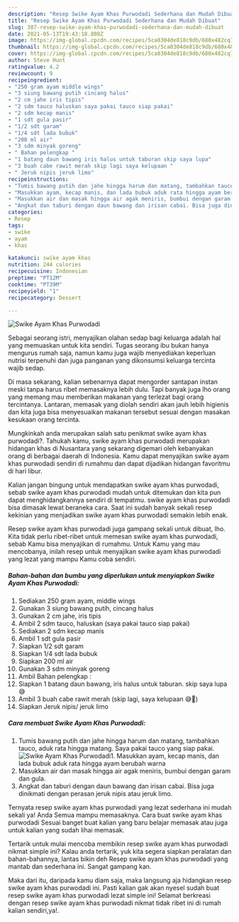 ```yaml
---
description: "Resep Swike Ayam Khas Purwodadi Sederhana dan Mudah Dibuat"
title: "Resep Swike Ayam Khas Purwodadi Sederhana dan Mudah Dibuat"
slug: 387-resep-swike-ayam-khas-purwodadi-sederhana-dan-mudah-dibuat
date: 2021-05-13T19:43:18.808Z
image: https://img-global.cpcdn.com/recipes/5ca0304de818c9db/680x482cq70/swike-ayam-khas-purwodadi-foto-resep-utama.jpg
thumbnail: https://img-global.cpcdn.com/recipes/5ca0304de818c9db/680x482cq70/swike-ayam-khas-purwodadi-foto-resep-utama.jpg
cover: https://img-global.cpcdn.com/recipes/5ca0304de818c9db/680x482cq70/swike-ayam-khas-purwodadi-foto-resep-utama.jpg
author: Steve Hunt
ratingvalue: 4.2
reviewcount: 9
recipeingredient:
- "250 gram ayam middle wings"
- "3 siung bawang putih cincang halus"
- "2 cm jahe iris tipis"
- "2 sdm tauco haluskan saya pakai tauco siap pakai"
- "2 sdm kecap manis"
- "1 sdt gula pasir"
- "1/2 sdt garam"
- "1/4 sdt lada bubuk"
- "200 ml air"
- "3 sdm minyak goreng"
- " Bahan pelengkap "
- "1 batang daun bawang iris halus untuk taburan skip saya lupa"
- "3 buah cabe rawit merah skip lagi saya kelupaan "
- " Jeruk nipis jeruk limo"
recipeinstructions:
- "Tumis bawang putih dan jahe hingga harum dan matang, tambahkan tauco, aduk rata hingga matang. Saya pakai tauco yang siap pakai."
- "Masukkan ayam, kecap manis, dan lada bubuk aduk rata hingga ayam berubah warna"
- "Masukkan air dan masak hingga air agak meniris, bumbui dengan garam dan gula."
- "Angkat dan taburi dengan daun bawang dan irisan cabai. Bisa juga dinikmati dengan perasan jeruk nipis atau jeruk limo."
categories:
- Resep
tags:
- swike
- ayam
- khas

katakunci: swike ayam khas 
nutrition: 244 calories
recipecuisine: Indonesian
preptime: "PT12M"
cooktime: "PT39M"
recipeyield: "1"
recipecategory: Dessert

---
```



![Swike Ayam Khas Purwodadi](https://img-global.cpcdn.com/recipes/5ca0304de818c9db/680x482cq70/swike-ayam-khas-purwodadi-foto-resep-utama.jpg)

Sebagai seorang istri, menyajikan olahan sedap bagi keluarga adalah hal yang memuaskan untuk kita sendiri. Tugas seorang ibu bukan hanya mengurus rumah saja, namun kamu juga wajib menyediakan keperluan nutrisi terpenuhi dan juga panganan yang dikonsumsi keluarga tercinta wajib sedap.

Di masa  sekarang, kalian sebenarnya dapat mengorder santapan instan meski tanpa harus ribet memasaknya lebih dulu. Tapi banyak juga lho orang yang memang mau memberikan makanan yang terlezat bagi orang tercintanya. Lantaran, memasak yang diolah sendiri akan jauh lebih higienis dan kita juga bisa menyesuaikan makanan tersebut sesuai dengan masakan kesukaan orang tercinta. 



Mungkinkah anda merupakan salah satu penikmat swike ayam khas purwodadi?. Tahukah kamu, swike ayam khas purwodadi merupakan hidangan khas di Nusantara yang sekarang digemari oleh kebanyakan orang di berbagai daerah di Indonesia. Kamu dapat menyajikan swike ayam khas purwodadi sendiri di rumahmu dan dapat dijadikan hidangan favoritmu di hari libur.

Kalian jangan bingung untuk mendapatkan swike ayam khas purwodadi, sebab swike ayam khas purwodadi mudah untuk ditemukan dan kita pun dapat menghidangkannya sendiri di tempatmu. swike ayam khas purwodadi bisa dimasak lewat beraneka cara. Saat ini sudah banyak sekali resep kekinian yang menjadikan swike ayam khas purwodadi semakin lebih enak.

Resep swike ayam khas purwodadi juga gampang sekali untuk dibuat, lho. Kita tidak perlu ribet-ribet untuk memesan swike ayam khas purwodadi, sebab Kamu bisa menyajikan di rumahmu. Untuk Kamu yang mau mencobanya, inilah resep untuk menyajikan swike ayam khas purwodadi yang lezat yang mampu Kamu coba sendiri.

<!--inarticleads1-->

##### Bahan-bahan dan bumbu yang diperlukan untuk menyiapkan Swike Ayam Khas Purwodadi:

1. Sediakan 250 gram ayam, middle wings
1. Gunakan 3 siung bawang putih, cincang halus
1. Gunakan 2 cm jahe, iris tipis
1. Ambil 2 sdm tauco, haluskan (saya pakai tauco siap pakai)
1. Sediakan 2 sdm kecap manis
1. Ambil 1 sdt gula pasir
1. Siapkan 1/2 sdt garam
1. Siapkan 1/4 sdt lada bubuk
1. Siapkan 200 ml air
1. Gunakan 3 sdm minyak goreng
1. Ambil  Bahan pelengkap :
1. Siapkan 1 batang daun bawang, iris halus untuk taburan. skip saya lupa😅
1. Ambil 3 buah cabe rawit merah (skip lagi, saya kelupaan 😅🙏)
1. Siapkan  Jeruk nipis/ jeruk limo




<!--inarticleads2-->

##### Cara membuat Swike Ayam Khas Purwodadi:

1. Tumis bawang putih dan jahe hingga harum dan matang, tambahkan tauco, aduk rata hingga matang. Saya pakai tauco yang siap pakai.
<img src="https://img-global.cpcdn.com/steps/2c67fb1b70f15f60/160x128cq70/swike-ayam-khas-purwodadi-langkah-memasak-1-foto.jpg" alt="Swike Ayam Khas Purwodadi">1. Masukkan ayam, kecap manis, dan lada bubuk aduk rata hingga ayam berubah warna
1. Masukkan air dan masak hingga air agak meniris, bumbui dengan garam dan gula.
1. Angkat dan taburi dengan daun bawang dan irisan cabai. Bisa juga dinikmati dengan perasan jeruk nipis atau jeruk limo.




Ternyata resep swike ayam khas purwodadi yang lezat sederhana ini mudah sekali ya! Anda Semua mampu memasaknya. Cara buat swike ayam khas purwodadi Sesuai banget buat kalian yang baru belajar memasak atau juga untuk kalian yang sudah lihai memasak.

Tertarik untuk mulai mencoba membikin resep swike ayam khas purwodadi nikmat simple ini? Kalau anda tertarik, yuk kita segera siapkan peralatan dan bahan-bahannya, lantas bikin deh Resep swike ayam khas purwodadi yang mantab dan sederhana ini. Sangat gampang kan. 

Maka dari itu, daripada kamu diam saja, maka langsung aja hidangkan resep swike ayam khas purwodadi ini. Pasti kalian gak akan nyesel sudah buat resep swike ayam khas purwodadi lezat simple ini! Selamat berkreasi dengan resep swike ayam khas purwodadi nikmat tidak ribet ini di rumah kalian sendiri,ya!.

